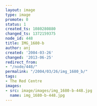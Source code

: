 ```yaml
---
layout: image
type: image
promote: 0
status: 1
created_ts: 1080280880
changed_ts: 1372159375
node_id: 448
title: IMG_1680-b
author: anj
created: '2004-03-26'
changed: '2013-06-25'
redirect_from:
- "/node/448/"
permalink: "/2004/03/26/img_1680_b/"
tags:
- The Red Centre
images:
- src: image/images/img_1680-b-448.jpg
  name: img_1680-b-448.jpg
---
```


